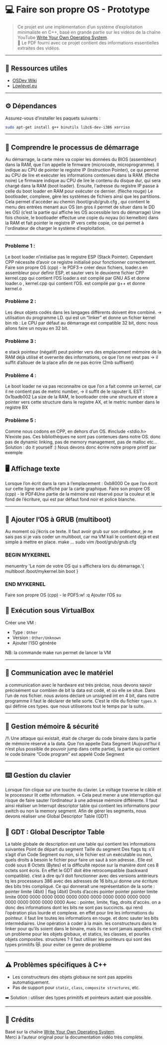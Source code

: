 
# 💻 Faire son propre OS - Prototype

> Ce projet est une implémentation d’un système d’exploitation minimaliste en C++, basé en grande partie sur les vidéos de la chaîne YouTube [Write Your Own Operating System](https://www.youtube.com/@writeyourownoperatingsystem).  
> 📄 Le PDF fourni avec ce projet contient des informations essentielles extraites des vidéos.

---

## 🔗 Ressources utiles

- [OSDev Wiki](https://wiki.osdev.org/)
- [Lowlevel.eu](https://wiki.osdev.org/Low_Level_Programming)

---

## ⚙️ Dépendances

Assurez-vous d’installer les paquets suivants :

```bash
sudo apt-get install g++ binutils libc6-dev-i386 xorriso
```

---

## 🧠 Comprendre le processus de démarrage

Au démarrage, la carte mère va copier les données du BIOS (assembleur) dans la RAM, que l'on appelle le firmware
(microcode, microprogramme). Il indique au CPU de pointer le registre IP (Instruction Pointer), ce qui permet au CPU de
lire et exécuter les informations contenues dans la RAM. (flèche noire)
Le firmware indique au CPU de lire le contenu du disque dur, qui sera chargé dans la RAM (boot loader). Ensuite, l'adresse
du registre IP passe à celle du boot loader en RAM pour exécuter ce dernier. (flèche rouge)
Le bootloader, complexe, gère les systèmes de fichiers ainsi que les partitions. Cela permet d'accéder au chemin
/boot/grub/grub.cfg , qui contient le menu des entrées menant aux OS (en gros il permet de situer dans le DD les OS) (c’est
la partie qui affiche les OS accessible lors du démarrage)
Une fois choisie, le bootloader effectue une copie du noyau (ici kernelbin) dans la RAM et fait pointer le registre IP vers
cette copie, ce qui permet à l'ordinateur de charger le système d'exploitation.

---

### Probleme 1 :

Le boot loader n’initialise pas le registre ESP (Stack Pointer). Cependant CPP nécessite d’avoir ce registre initialisé pour
fonctionner correctement.
Faire son propre OS (cpp) - le PDF3→ créer deux fichiers, loader.s en assembleur pour definir ESP, et sauter vers le deuxieme fichier CPP kernel.cpp qui
contient l’OS
loader.s est compilé par GNU AS et donne loader.o , kernel.cpp qui contient l’OS.
est compilé par g++ et donne kernel.o

### Problème 2 :

Les deux objets codés dans les langages différents doivent être combiné.
→ utilisation du programme LD. qui est un “linker” et donne un fichier kernel bin
nb : Le CPU par défaut au démarrage est compatible 32 bit, donc nous allons faire un noyau en 32 bit.

### Problème 3 :

e stack pointeur (négatif) peut pointer vers des emplacement mémoire de la RAM déjà utilisé et overwrite des informations,
ce que l’on ne veut pas
→ il suffit d’allouer de la place afin de ne pas écrire (2mb suffisent)

### Problème 4 :

Le boot loader ne va pas reconnaitre ce que l’on a fait comme un kernel, car il ne contient pas de metric number,
→ il suffit de le rajouter
IL EST : 0x1badb002
La size de la RAM, le bootloader crée une structure et store a pointer vers cette structure dans le registre AX, et le metric
number dans le registre BX

### Problème 5 :

Comme nous codons en CPP, en dehors d’un OS.
#include <stdio.h>
N’existe pas. Ces bibliothèques ne sont pas contenues dans notre OS.
donc pas de dynamic linking, pas de memory management, pas de malloc etc…
Solution : do it yourself :)
Nous devons donc écrire notre propre printf par exemple

## 🖥️ Affichage texte

Lorsque l’on écrit dans la ram à l’emplacement : 0xb8000
Ce que l’on écrit sur cette ligne sera affiché par la carte graphique.
Faire son propre OS (cpp) - le PDF4Une partie de la mémoire est réservé pour la couleur et le fond de l’écriture, qui est par défaut fond noir et police blanche.

---

## 🔧 Ajouter l’OS à GRUB (multiboot)

Au moment où j’écris ce texte. Il faut avoir grub sur son ordinateur, je ne sais pas si je vais coder un multiboot, car ma VM kali
le contient déjà et est simple à mettre en place.
make …
sudo vim /boot/grub/grub.cfg
### BEGIN MYKERNEL ###
menuentry 'Le nom de votre OS qui s affichera lors du démarrage.'{
multiboot /boot/mykernel.bin
boot
}
### END MYKERNEL ###
Faire son propre OS (cpp) - le PDF5:w!
:q
Ajouter l’OS su

## 🧪 Exécution sous VirtualBox

Créer une VM :
- Type : `Other`
- Version : `Other/Unknown`
- Ajouter l’ISO générée

NB: la commande make run permet de lancer la VM

---

## 📡 Communication avec le matériel

a communication avec le hardware est très précise, nous devons savoir précisément sur combien de bit la data est codé, et
où elle se situe.
Dans l’un de nos fichier. nous avions déclaré un unsigned int en 4 bit, dans notre programme il faut le déclarer de telle sorte.
C’est le rôle du fichier `types.h` qui définie ces types. que nous utiliserons tout le temps par la suite.

---

## 📂 Gestion mémoire & sécurité

/!\ Une attaque qui existait, était de charger du code binaire dans la partie de mémoire réservé a la data. Que l’on appelle Data
Segment (Aujourd’hui il n’est plus possible de pouvoir jump dans cette partie), la partie qui contient le code binaire “Code
program” est appelé Code Segment 

---

## ⌨️ Gestion du clavier

Lorsque l’on clique sur une touche du clavier. Le voltage traverse le câble et le processeur lit cette information.
→ Cela peut mener a une interruption qui risque de faire sauter l’ordinateur à une adresse mémoire différente.
Il faut ainsi réaliser un Interrupt descriptor table qui contient les informations pour switch ou non la memory segment.
Afin de gérer les segments, nous devons réaliser une Global Descriptor Table (GDT)

## 🧩 GDT : Global Descriptor Table

La table globale de description est une table qui contient les informations suivantes
Point de départ du segment
Taille du segment
Des flags tq: s’il s’agit d’un Code Segment ou non, si le fichier est un exécutable ou non, quels droits à besoin le fichier
pour faire un saut à son adresse..
Elle est codé sous 8 Octets (Bytes) et la difficulté repose sur la manière dont ces 8 octets sont écris. En effet le GDT doit être
retrocompatible (backward compatible). c’est à dire qu’il doit fonctionner avec des versions antérieurs tq les processeurs 386
avec des adresses de 16 bits,ui donne une écriture des bits très compliqué.
Ce qui donnerait une représentation de la sorte :
pointer limite (4bit) | flag
(4bit) Droits d’accès pointer pointer pointer limite limite
0000 0000 0000 0000 0000 0000 0000 0000 0000 0000 0000 0000 0000 0000 0000 0000
Avec : pointer, limite, flag, droits d'accès.
on a donc des informations dont les bits ne sont pas succincts. qui rend l’opération plus lourde et complexe. en effet pour lire
les informations du pointeur. il faut lire toutes les informations en rouge. et donc sauter les bits intermédiaires. Une opération à
coder à la main.
les constructeurs dans le linker pour qu’ils soient dans le binaire, mais ils ne sont jamais appellés
c’est un probleme pour les objets globaux, et statics, les classes, et pourles objets composites. structures ?
Il faut utiliser les pointeurs qui sont des types primitifs 😿. pour eviter ce genre de probleme

---

## ⚠️ Problèmes spécifiques à C++

- Les constructeurs des objets globaux ne sont pas appelés automatiquement.
- Pas de support pour `static`, `class`, `composite structures`, etc.

➡️ Solution : utiliser des types primitifs et pointeurs autant que possible.

---

## 📎 Crédits

Basé sur la chaîne [Write Your Own Operating System](https://www.youtube.com/@writeyourownoperatingsystem).  
Merci à l’auteur original pour la documentation vidéo très complète.
